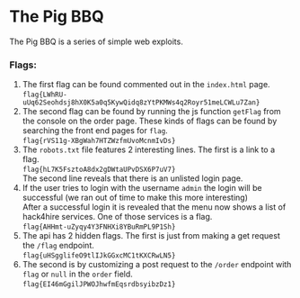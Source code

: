# The Pig BBQ

The Pig BBQ is a series of simple web exploits.

### Flags:
1. The first flag can be found commented out in the `index.html` page.  
`flag{LWhRU-uUq62Seohdsj8hX0K5a0q5KywQidq8zYtPKMWs4q2Royr51meLCWLu7Zan}`
1. The second flag can be found by running the js function `getFlag` from the console on the order page. These kinds of flags can be found by searching the front end pages for `flag`.  
`flag{rVS11g-XBgWah7HTZWzfmUvoMcnmIvDs}`
1. The `robots.txt` file features 2 interesting lines. The first is a link to a flag.  
`flag{hL7K5FsztoA8dx2gDWtaUPvDSX6P7uV7}`  
The second line reveals that there is an unlisted login page.
1. If the user tries to login with the username `admin` the login will be successful (we ran out of time to make this more interesting)  
After a successful login it is revealed that the menu now shows a list of hack4hire services. One of those services is a flag.  
`flag{AHHmt-uZyqy4Y3FNHXi8YBuRmPL9P1Sh}`
1. The api has 2 hidden flags. The first is just from making a get request the `/flag` endpoint.  
`flag{uHSgglifeO9tlIJkGGxcMC1tKXCRwLN5}`
1. The second is by customizing a post request to the `/order` endpoint with `flag` or `null` in the `order` field.  
`flag{EI46mGgilJPWOJhwfmEqsrdbsyibzDz1}`